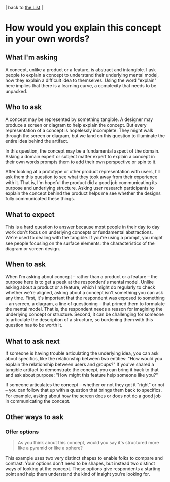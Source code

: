 | back to [the List](index.md) |

# How would you explain this concept in your own words?
## What I'm asking
A concept, unlike a product or a feature, is abstract and intangible. I ask people to explain a concept to understand their underlying mental model, how they explain a difficult idea to themselves. Using the word "explain" here implies that there is a learning curve, a complexity that needs to be unpacked.

## Who to ask
A concept may be represented by something tangible. A designer may produce a screen or diagram to help explain the concept. But every representation of a concept is hopelessly incomplete. They might walk through the screen or diagram, but we land on this question to illuminate the entire idea behind the artifact.

In this question, the concept may be a fundamental aspect of the domain. Asking a domain expert or subject matter expert to explain a concept in their own words prompts them to add their own perspective or spin to it.

After looking at a prototype or other product representation with users, I'll ask them this question to see what they took away from their experience with it. That is, I'm hopeful the product did a good job communicating its purpose and underlying structure. Asking user research participants to explain the concept behind the product helps me see whether the designs fully communicated these things.

## What to expect
This is a hard question to answer because most people in their day to day work don't focus on underlying concepts or fundamental abstractions. We're used to dealing with the tangible. If you're using a prompt, you might see people focusing on the surface elements: the characteristics of the diagram or screen design. 

## When to ask
When I'm asking about concept – rather than a product or a feature – the purpose here is to get a peek at the respondent's mental model. Unlike asking about a product or a feature, which I might do regularly to check whether we're aligned, asking about a concept isn't something you can ask any time. First, it's important that the respondent was exposed to something – an screen, a diagram, a line of questioning – that primed them to formulate the mental model. That is, the respondent needs a reason for imagining the underlying concept or structure. Second, it can be challenging for someone to articulate the description of a structure, so burdening them with this question has to be worth it.

## What to ask next
If someone is having trouble articulating the underlying idea, you can ask about specifics, like the relationship between two entities: "How would you explain the relationship between users and groups?" If you've shared a tangible artifact to demonstrate the concept, you can bring it back to that and ask about purpose: "How might this feature help someone like you?"

If someone articulates the concept – whether or not they got it "right" or not – you can follow that up with a question that brings them back to specifics. For example, asking about how the screen does or does not do a good job in communicating the concept.

## Other ways to ask
### Offer options
> As you think about this concept, would you say it's structured more like a pyramid or like a sphere?

This example uses two very distinct shapes to enable folks to compare and contrast. Your options don't need to be shapes, but instead two distinct ways of looking at the concept. These options give respondents a starting point and help them understand the kind of insight you're looking for.

